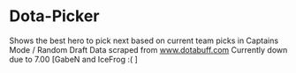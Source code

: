 # Dota-Picker
Shows the best hero to pick next based on current team picks in Captains Mode / Random Draft
Data scraped from www.dotabuff.com
Currently down due to 7.00 [GabeN and IceFrog :( ]
